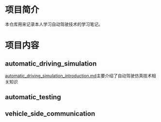 # 项目简介

本仓库用来记录本人学习自动驾驶技术的学习笔记。

# 项目内容

## automatic_driving_simulation

[automatic_driving_simulation_introduction.md](automatic_driving_simulation/automatic_driving_simulation_related_information/automatic_driving_simulation_introduction.md)主要介绍了自动驾驶仿真技术相关知识

## automatic_testing



## vehicle_side_communication